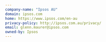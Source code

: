 ```yaml
---
company-name: "Ipsos AU"
domain: ipsos.com
home: https://www.ipsos.com/en-au
privacy-policy: http://ipsos.com.au/privacy/
email: glenn.maurer@ipsos.com
owned-by: Ipsos
---
```




